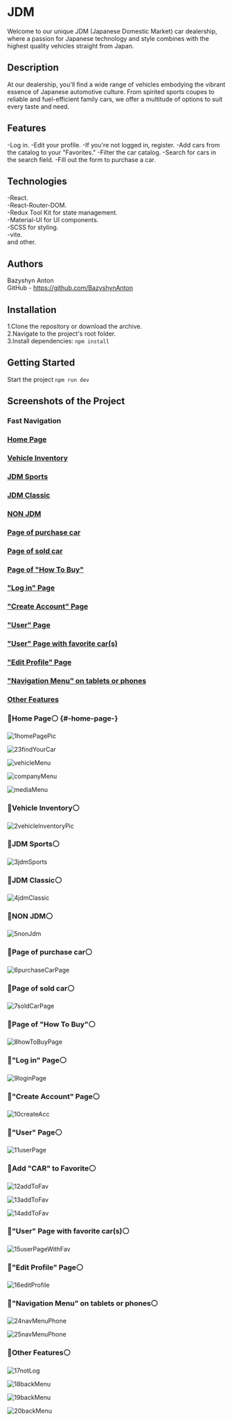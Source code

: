 # JDM

Welcome to our unique JDM (Japanese Domestic Market) car dealership,
where a passion for Japanese technology and style combines with the highest quality vehicles straight from Japan.

## Description

At our dealership, you'll find a wide range of vehicles embodying the vibrant essence of Japanese automotive culture.
From spirited sports coupes to reliable and fuel-efficient family cars,
we offer a multitude of options to suit every taste and need.

## Features

-Log in.
-Edit your profile.
-If you're not logged in, register.
-Add cars from the catalog to your "Favorites."
-Filter the car catalog.
-Search for cars in the search field.
-Fill out the form to purchase a car. 

## Technologies

-React.  
-React-Router-DOM.  
-Redux Tool Kit for state management.  
-Material-UI for UI components.  
-SCSS for styling.  
-vite.  
and other.  

## Authors

Bazyshyn Anton  
GitHub - https://github.com/BazyshynAnton  

## Installation

1.Clone the repository or download the archive.  
2.Navigate to the project's root folder.  
3.Install dependencies: `npm install`  

## Getting Started

Start the project `npm run dev`  

## Screenshots of the Project  
### Fast Navigation  
### [Home Page](#-home-page-)  
### [Vehicle Inventory](#-vehicle-inventory)  
### [JDM Sports](#-home-page)  
### [JDM Classic](#-home-page)  
### [NON JDM](#-home-page)  
### [Page of purchase car](#-home-page)  
### [Page of sold car](#-home-page)  
### [Page of "How To Buy"](#-home-page)  
### ["Log in" Page](#-home-page)  
### ["Create Account" Page](#-home-page)  
### ["User" Page](#-home-page)  
### ["User" Page with favorite car(s)](#-home-page)  
### ["Edit Profile" Page](#-home-page)  
### ["Navigation Menu" on tablets or phones](#-home-page)  
### [Other Features](#-home-page)  







### 🔴Home Page⚪ {#-home-page-}  

![1homePagePic](https://github.com/BazyshynAnton/JDM/assets/120124298/1cb723bf-7fbc-4e0c-be59-a0db963ef5e1)

![23findYourCar](https://github.com/BazyshynAnton/JDM/assets/120124298/cf24ef24-f1b1-4623-911b-bc9db96589ee)

![vehicleMenu](https://github.com/BazyshynAnton/JDM/assets/120124298/dcd6031e-eb62-4b95-8e1e-4041a1a0ab00)

![companyMenu](https://github.com/BazyshynAnton/JDM/assets/120124298/8f5dc53b-21dc-45b9-8786-ceb963d690e4)

![mediaMenu](https://github.com/BazyshynAnton/JDM/assets/120124298/264c8efc-e6c4-4e04-af6f-e68f4d5c2794)



### 🔴Vehicle Inventory⚪  

![2vehicleInventoryPic](https://github.com/BazyshynAnton/JDM/assets/120124298/f655c6b7-a4a9-4521-9399-a43c925d10fa)


### 🔴JDM Sports⚪  

![3jdmSports](https://github.com/BazyshynAnton/JDM/assets/120124298/17eff71e-5f22-4827-9d35-810d1d582cc3)

### 🔴JDM Classic⚪    

![4jdmClassic](https://github.com/BazyshynAnton/JDM/assets/120124298/049d94a8-9bed-4cec-8c8c-3e6beac6d04c)

### 🔴NON JDM⚪  

![5nonJdm](https://github.com/BazyshynAnton/JDM/assets/120124298/d1b78992-1658-4db7-81b9-751aeed5c7fb)

### 🔴Page of purchase car⚪  

![6purchaseCarPage](https://github.com/BazyshynAnton/JDM/assets/120124298/c5f9f807-86c1-4091-9318-5dc8bc25070a)

### 🔴Page of sold car⚪  

![7soldCarPage](https://github.com/BazyshynAnton/JDM/assets/120124298/0ad15f15-7b0d-43c4-89cb-dc4cd927d965)

### 🔴Page of "How To Buy"⚪

![8howToBuyPage](https://github.com/BazyshynAnton/JDM/assets/120124298/93d1511c-3938-4180-a765-bc9646030a38)

### 🔴"Log in" Page⚪  

![9loginPage](https://github.com/BazyshynAnton/JDM/assets/120124298/79ccd841-1ccc-4096-a625-502b38b9b20b)

### 🔴"Create Account" Page⚪  

![10createAcc](https://github.com/BazyshynAnton/JDM/assets/120124298/83083287-acc0-41cf-b6dd-d9b6cebb4639)


### 🔴"User" Page⚪  

![11userPage](https://github.com/BazyshynAnton/JDM/assets/120124298/cf8ac99f-2272-4d03-a21b-02af01fca47d)

### 🔴Add "CAR" to Favorite⚪  

![12addToFav](https://github.com/BazyshynAnton/JDM/assets/120124298/890e26de-b4f3-4730-b5ac-c832ef61c9d6)

![13addToFav](https://github.com/BazyshynAnton/JDM/assets/120124298/34438ceb-167b-4d3b-97f2-e1e70c818637)

![14addToFav](https://github.com/BazyshynAnton/JDM/assets/120124298/ae6ca812-ad7e-44a3-b7c6-663aaece3103)


### 🔴"User" Page with favorite car(s)⚪

![15userPageWithFav](https://github.com/BazyshynAnton/JDM/assets/120124298/b13a0c3a-61a9-4e8f-9db6-a5e31f164faa)

### 🔴"Edit Profile" Page⚪  

![16editProfile](https://github.com/BazyshynAnton/JDM/assets/120124298/33c072d3-0281-443d-a7a4-d1919db4f379)

### 🔴"Navigation Menu" on tablets or phones⚪  
![24navMenuPhone](https://github.com/BazyshynAnton/JDM/assets/120124298/830f47d6-b486-4ed5-bf6d-48b71170f7ee)

![25navMenuPhone](https://github.com/BazyshynAnton/JDM/assets/120124298/77f68dd2-3e4d-40c5-86dd-bf998d285537)

### 🔴Other Features⚪  

![17notLog](https://github.com/BazyshynAnton/JDM/assets/120124298/844473f4-4a2e-4296-9c98-112ac89b0544)

![18backMenu](https://github.com/BazyshynAnton/JDM/assets/120124298/f3e26b6e-bf98-47d3-a687-8087f30b365b)

![19backMenu](https://github.com/BazyshynAnton/JDM/assets/120124298/2e9cb0d5-b798-41d2-960c-19eec4382c41)

![20backMenu](https://github.com/BazyshynAnton/JDM/assets/120124298/417bdc0c-7b17-4d77-9e4b-9e795b5b2ac3)






